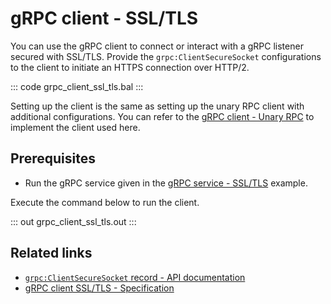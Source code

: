# gRPC client - SSL/TLS

You can use the gRPC client to connect or interact with a gRPC listener secured with SSL/TLS. Provide the `grpc:ClientSecureSocket` configurations to the client to initiate an HTTPS connection over HTTP/2.
 
   ::: code grpc_client_ssl_tls.bal :::

Setting up the client is the same as setting up the unary RPC client with additional configurations. You can refer to the [gRPC client - Unary RPC](/learn/by-example/grpc-client-unary/) to implement the client used here.

## Prerequisites
- Run the gRPC service given in the [gRPC service - SSL/TLS](/learn/by-example/grpc-service-ssl-tls/) example.

Execute the command below to run the client.

   ::: out grpc_client_ssl_tls.out :::

## Related links
- [`grpc:ClientSecureSocket` record - API documentation](https://lib.ballerina.io/ballerina/grpc/latest/records/ClientSecureSocket)
- [gRPC client SSL/TLS - Specification](/spec/grpc/#52-ssltls-and-mutual-ssl)

